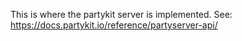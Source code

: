 This is where the partykit server is implemented. See: https://docs.partykit.io/reference/partyserver-api/
